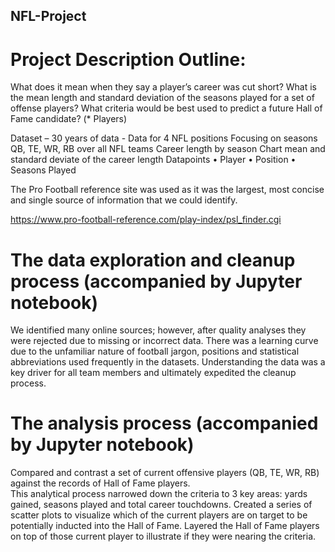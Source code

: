 ## NFL-Project
# Project Description Outline:
What does it mean when they say a player’s career was cut short? 
What is the mean length and standard deviation of the seasons played for a set of offense players?
What criteria would be best used to predict a future Hall of Fame candidate? (* Players)

Dataset – 30 years of data - Data for 4 NFL positions
Focusing on seasons QB, TE, WR, RB over all NFL teams
Career length by season 
Chart mean and standard deviate of the career length
Datapoints
•	Player
•	Position
•	Seasons Played

The Pro Football reference site was used as it was the largest, most concise and single source of information that we could identify.
 
https://www.pro-football-reference.com/play-index/psl_finder.cgi

# The data exploration and cleanup process (accompanied by Jupyter notebook)
We identified many online sources; however, after quality analyses they were rejected due to missing or incorrect data.
There was a learning curve due to the unfamiliar nature of football jargon, positions and statistical abbreviations used frequently in the datasets.  Understanding the data was a key driver for all team members and ultimately expedited the cleanup process.

# The analysis process (accompanied by Jupyter notebook)
Compared and contrast a set of current offensive players (QB, TE, WR, RB) against the records of Hall of Fame players.  
This analytical process narrowed down the criteria to 3 key areas: yards gained, seasons played and total career touchdowns.
Created a series of scatter plots to visualize which of the current players are on target to be potentially inducted into the Hall of Fame. Layered the Hall of Fame players on top of those current player to illustrate if they were nearing the criteria.





